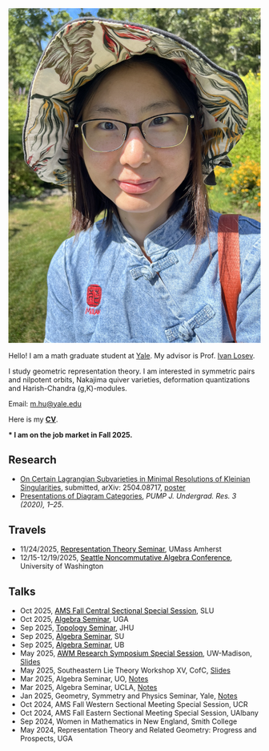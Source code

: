 <link rel="stylesheet" href="style2.css">
<div class="photo-div">
<img class="photo-img" src="./pictures/picture.png" alt="My Image">
</div>

Hello! I am a math graduate student at <a href="https://math.yale.edu/" target="_blank">Yale</a>. My advisor is Prof. <a href="https://gauss.math.yale.edu/~il282/" target="_blank">Ivan Losev</a>.

I study geometric representation theory. I am interested in symmetric pairs and nilpotent orbits, Nakajima quiver varieties, deformation quantizations and Harish-Chandra (g,K)-modules.

Email: m.hu@yale.edu

Here is my <a href="CV/CV_Mengwei.pdf">**CV**</a>.

**\* I am on the job market in Fall 2025.**
<!---<br/><br/>-->

## Research
- <a href="https://arxiv.org/abs/2504.08717" target="_blank">On Certain Lagrangian Subvarieties in Minimal Resolutions of Kleinian Singularities</a>, submitted, arXiv: 2504.08717, <a href="talks/Kleinian_singularities_poster.pdf" target="">poster</a>
- <a href="https://journals.calstate.edu/pump/article/view/2256" target="_blank">Presentations of Diagram Categories</a>, *PUMP J. Undergrad. Res. 3 (2020), 1–25*.

## Travels

- 11/24/2025, <a href="https://www.umass.edu/mathematics-statistics/events/mengwei-hu-yale-university-tba" target="_blank" style="color : black;"><u>Representation Theory Seminar</u></a>, UMass Amherst
- 12/15-12/19/2025, <a href="https://sites.google.com/view/seattlencalgebra2025/home?authuser=0" target="_blank" style="color : black;"><u>Seattle Noncommutative Algebra Conference</u></a>, University of Washington


<!----*Upcoming*-->

## Talks
<!---*Past*-->
- Oct 2025, <a href="https://www.ams.org/meetings/sectional/2322_program_ss29.html#title" target="_blank" style="color : black;">AMS Fall Central Sectional Special Session</a>, SLU <!----*Special Session on Geometry, Representation Theory and Noncommutative Algebra*-->
- Oct 2025, <a href="https://calendar.google.com/calendar/u/0/embed?src=ss4ps8h03v62f1vhuf40c2j87o@group.calendar.google.com&ctz=America/New_York" target="_blank" style="color : black;">Algebra Seminar</a>, UGA
- Sep 2025, <a href="https://sites.google.com/view/jhutopology/fall-2025?authuser=0" target="_blank" style="color : black;">Topology Seminar</a>, JHU
- Sep 2025, <a href="https://www.joshpollitz.com/algebra-seminar" target="_blank" style="color : black;">Algebra Seminar</a>, SU
- Sep 2025, <a href="https://www.acsu.buffalo.edu/~achirvas/alg/algebraseminar.html" target="_blank" style="color : black;">Algebra Seminar</a>, UB
- May 2025, <a href="https://sites.google.com/site/meeseongim/may_2025-conf-uwm?authuser=0" target="_blank" style="color : black;">AWM Research Symposium Special Session</a>, UW-Madison, <a href="talks/Kleinian_singularities_UW-Madison.pdf" target="">Slides</a>
- May 2025, Southeastern Lie Theory Workshop XV, CofC, <a href="talks/Kleinian_singularities_CofC.pdf">Slides</a>
- Mar 2025, Algebra Seminar, UO, <a href="talks/Kleinian_singularities_UO.pdf">Notes</a>
- Mar 2025, Algebra Seminar, UCLA, <a href="talks/Kleinian_singularities_UCLA.pdf">Notes</a>
- Jan 2025, Geometry, Symmetry and Physics Seminar, Yale, <a href="talks/Kleinian_singularities_Yale.pdf">Notes</a>
- Oct 2024, AMS Fall Western Sectional Meeting Special Session, UCR
- Oct 2024, AMS Fall Eastern Sectional Meeting Special Session, UAlbany
- Sep 2024, Women in Mathematics in New England, <!---*student talk and graduate school panelist*,--> Smith College
- May 2024, Representation Theory and Related Geometry: Progress and Prospects, <!---*contributed talk*,--> UGA
